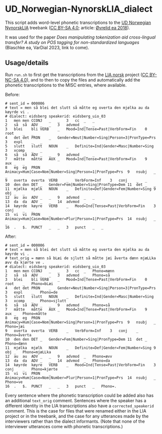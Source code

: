 # UD_Norwegian-NynorskLIA_dialect

This script adds word-level phonetic transcriptions to the [UD Norwegian NynorskLIA](https://github.com/UniversalDependencies/UD_Norwegian-NynorskLIA) treebank ([CC BY-SA 4.0](https://creativecommons.org/licenses/by-sa/4.0/); article: [Øvrelid ea 2018](https://aclanthology.org/L18-1710/)).

It was used for the paper *Does manipulating tokenization aid cross-lingual transfer? A study on POS tagging for non-standardized languages* (Blaschke ea, VarDial 2023, link to come).

## Usage/details

Run `run.sh` to first get the transcriptions from the [LIA norsk](http://tekstlab.uio.no/LIA/norsk/index.html) project ([CC BY-NC-SA 4.0](https://creativecommons.org/licenses/by-nc-sa/4.0/)), and to then to copy the files and automatically add the phonetic transcriptions to the MISC entries, where available.

Before:
```
# sent_id = 000006
# text = men så blei det slutt så måtte eg overta den mjølka au da køyrde vi .
# dialect: eidsberg speakerid: eidsberg_uio_03
1   men men CCONJ   _   _   3   cc  _   _
2   så  så  ADV _   _   3   advmod  _   _
3   blei    bli VERB    _   Mood=Ind|Tense=Past|VerbForm=Fin    0   root    _   _
4   det det PRON    _   Gender=Neut|Number=Sing|Person=3|PronType=Prs   3   expl    _   _
5   slutt   slutt   NOUN    _   Definite=Ind|Gender=Masc|Number=Sing    3   xcomp   _   _
6   så  så  ADV _   _   9   advmod  _   _
7   måtte   måtte   AUX _   Mood=Ind|Tense=Past|VerbForm=Fin    9   aux _   _
8   eg  eg  PRON    _   Animacy=Hum|Case=Nom|Number=Sing|Person=1|PronType=Prs  9   nsubj   _   _
9   overta  overta  VERB    _   VerbForm=Inf    3   conj    _   _
10  den den DET _   Gender=Fem|Number=Sing|PronType=Dem 11  det _   _
11  mjølka  mjølk   NOUN    _   Definite=Def|Gender=Fem|Number=Sing 9   obj _   _
12  au  au  ADV _   _   9   advmod  _   _
13  da  da  ADV _   _   14  advmod  _   _
14  køyrde  køyre   VERB    _   Mood=Ind|Tense=Past|VerbForm=Fin    3   conj    _   _
15  vi  vi  PRON    _   Animacy=Hum|Case=Nom|Number=Plur|Person=1|PronType=Prs  14  nsubj   _   _
16  .   $.  PUNCT   _   _   3   punct   _   _
```

After:
```
# sent_id = 000006
# text = men så blei det slutt så måtte eg overta den mjølka au da køyrde vi .
# text_orig = mænn så bLæi de sjlutt så måtte jæi åverta dænn mjæLLka ævv da kjørte ve .
# dialect: eidsberg speakerid: eidsberg_uio_03
1   men men CCONJ   _   _   3   cc  _   Phono=mænn
2   så  så  ADV _   _   3   advmod  _   Phono=så
3   blei    bli VERB    _   Mood=Ind|Tense=Past|VerbForm=Fin    0   root    _   Phono=bLæi
4   det det PRON    _   Gender=Neut|Number=Sing|Person=3|PronType=Prs   3   expl    _   Phono=de
5   slutt   slutt   NOUN    _   Definite=Ind|Gender=Masc|Number=Sing    3   xcomp   _   Phono=sjlutt
6   så  så  ADV _   _   9   advmod  _   Phono=så
7   måtte   måtte   AUX _   Mood=Ind|Tense=Past|VerbForm=Fin    9   aux _   Phono=måtte
8   eg  eg  PRON    _   Animacy=Hum|Case=Nom|Number=Sing|Person=1|PronType=Prs  9   nsubj   _   Phono=jæi
9   overta  overta  VERB    _   VerbForm=Inf    3   conj    _   Phono=åverta
10  den den DET _   Gender=Fem|Number=Sing|PronType=Dem 11  det _   Phono=dænn
11  mjølka  mjølk   NOUN    _   Definite=Def|Gender=Fem|Number=Sing 9   obj _   Phono=mjæLLka
12  au  au  ADV _   _   9   advmod  _   Phono=ævv
13  da  da  ADV _   _   14  advmod  _   Phono=da
14  køyrde  køyre   VERB    _   Mood=Ind|Tense=Past|VerbForm=Fin    3   conj    _   Phono=kjørte
15  vi  vi  PRON    _   Animacy=Hum|Case=Nom|Number=Plur|Person=1|PronType=Prs  14  nsubj   _   Phono=ve
16  .   $.  PUNCT   _   _   3   punct   _   Phono=.
```

Every sentence where the phonetic transcription could be added also has an additional `text_orig` comment.
Sentences where the speaker has a different identity in the LIA transcriptions also have a `corrected_speakerid` comment.
This is the case for files that were renamed either in the LIA project or in the treebank, and the case for any utterances made by the interviewers rather than the dialect informants.
(Note that none of the interviewer utterances come with phonetic transcriptions.)

